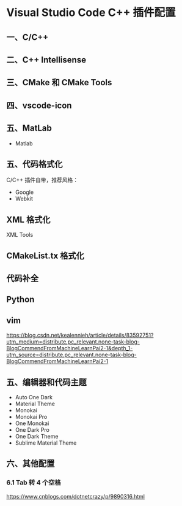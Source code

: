 # Visual Studio Code C++ 插件配置



## 一、C/C++



## 二、C++ Intellisense



## 三、CMake 和 CMake Tools



## 四、vscode-icon



## 五、MatLab

- Matlab



## 五、代码格式化

C/C++ 插件自带，推荐风格：

- Google
- Webkit



## XML 格式化

XML Tools





## CMakeList.tx 格式化





## 代码补全



## Python





## vim

https://blog.csdn.net/kealennieh/article/details/83592751?utm_medium=distribute.pc_relevant.none-task-blog-BlogCommendFromMachineLearnPai2-1&depth_1-utm_source=distribute.pc_relevant.none-task-blog-BlogCommendFromMachineLearnPai2-1





## 五、编辑器和代码主题

- Auto One Dark
- Material Theme
- Monokai
- Monokai Pro
- One Monokai
- One Dark Pro
- One Dark Theme
- Sublime Material Theme

## 六、其他配置

### 6.1 Tab 转 4 个空格

https://www.cnblogs.com/dotnetcrazy/p/9890316.html